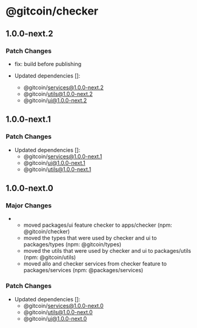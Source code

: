 # @gitcoin/checker

## 1.0.0-next.2

### Patch Changes

- fix: build before publishing

- Updated dependencies []:
  - @gitcoin/services@1.0.0-next.2
  - @gitcoin/utils@1.0.0-next.2
  - @gitcoin/ui@1.0.0-next.2

## 1.0.0-next.1

### Patch Changes

- Updated dependencies []:
  - @gitcoin/services@1.0.0-next.1
  - @gitcoin/ui@1.0.0-next.1
  - @gitcoin/utils@1.0.0-next.1

## 1.0.0-next.0

### Major Changes

- - moved packages/ui feature checker to apps/checker (npm: @gitcoin/checker)
  - moved the types that were used by checker and ui to packages/types (npm: @gitcoin/types)
  - moved the utils that were used by checker and ui to packages/utils (npm: @gitcoin/utils)
  - moved allo and checker services from checker feature to packages/services (npm:
    @packages/services)

### Patch Changes

- Updated dependencies []:
  - @gitcoin/services@1.0.0-next.0
  - @gitcoin/utils@1.0.0-next.0
  - @gitcoin/ui@1.0.0-next.0
